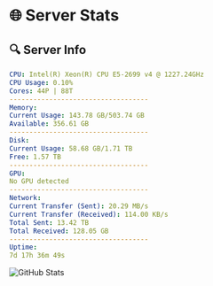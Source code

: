 # 🌐 Server Stats
## 🔍 Server Info
```yaml
CPU: Intel(R) Xeon(R) CPU E5-2699 v4 @ 1227.24GHz
CPU Usage: 0.10%
Cores: 44P | 88T
-----------------------------------
Memory:
Current Usage: 143.78 GB/503.74 GB
Available: 356.61 GB
-----------------------------------
Disk:
Current Usage: 58.68 GB/1.71 TB
Free: 1.57 TB
-----------------------------------
GPU:
No GPU detected
-----------------------------------
Network:
Current Transfer (Sent): 20.29 MB/s
Current Transfer (Received): 114.00 KB/s
Total Sent: 13.42 TB
Total Received: 128.05 GB
-----------------------------------
Uptime:
7d 17h 36m 49s
```
![GitHub Stats](https://img.shields.io/badge/Updated-2025-03-15_14:59:38-blue)